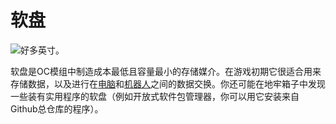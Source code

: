 # 软盘

![好多英寸。](oredict:oc:floppy)

软盘是OC模组中制造成本最低且容量最小的存储媒介。在游戏初期它很适合用来存储数据，以及进行在[电脑](../general/computer.md)和[机器人](../block/robot.md)之间的数据交换。你还可能在地牢箱子中发现一些装有实用程序的软盘（例如开放式软件包管理器，你可以用它安装来自Github总仓库的程序）。
